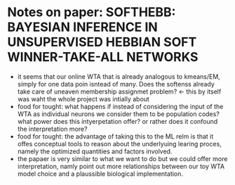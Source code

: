 # Notes on paper: SOFTHEBB: BAYESIAN INFERENCE IN UNSUPERVISED HEBBIAN SOFT WINNER-TAKE-ALL NETWORKS

- it seems that our online WTA that is already analogous to kmeans/EM, simply for one data poin isntead of many. Does the softenss already take care of uneaven membership assignmet problem? <- this by itself was waht the whole project was intially about
- food for tought: what happens if instead of considering the input of the WTA as individual neurons we consider them to be population codes? what power does this intyerpetation offer? or rather does it confound the interpretation more?
- food for tought: the advantage of taking this to the ML relm is that it offes conceptual tools to reason about the underlyuing learing proces, namely the optimized quantities and factors involved. 
- the papaer is very similar to what we want to do but we could offer more interpretation, namly point out more relationships between our toy WTA model choice and a plaussible biological implementation. 